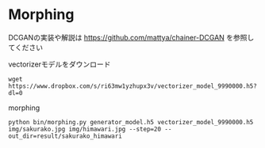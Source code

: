 Morphing
============================

DCGANの実装や解説は <https://github.com/mattya/chainer-DCGAN> を参照してください

vectorizerモデルをダウンロード

```
wget https://www.dropbox.com/s/ri63mw1yzhupx3v/vectorizer_model_9990000.h5?dl=0
```

morphing

```
python bin/morphing.py generator_model.h5 vectorizer_model_9990000.h5 img/sakurako.jpg img/himawari.jpg --step=20 --out_dir=result/sakurako_himawari
```
